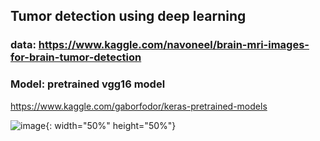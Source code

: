 ## Tumor detection using deep learning  
### data: https://www.kaggle.com/navoneel/brain-mri-images-for-brain-tumor-detection  

### Model: pretrained vgg16 model  
https://www.kaggle.com/gaborfodor/keras-pretrained-models  

![image](https://user-images.githubusercontent.com/29765855/76061692-6ff9e480-5fc7-11ea-8b07-3156d38cb53f.png){: width="50%" height="50%"}      

